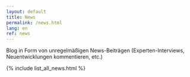 ```yaml
---
layout: default
title: News
permalink: /news.html
lang: en
ref: news
---
```

Blog in Form von unregelmäßigen News-Beiträgen (Experten-Interviews, Neuentwicklungen kommentieren, etc.)

{% include list_all_news.html %}
